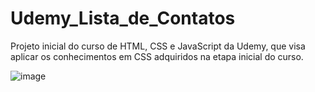 # Udemy_Lista_de_Contatos
Projeto inicial do curso de HTML, CSS e JavaScript da Udemy, que visa aplicar os conhecimentos em CSS adquiridos na etapa inicial do curso.

![image](https://github.com/LeonardoSanga/Udemy_Lista_de_Contatos/assets/100099053/a1c6ed34-c6de-4f4d-846f-e8dffb74c14f)

